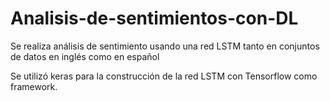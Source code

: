 # Analisis-de-sentimientos-con-DL
Se realiza análisis de sentimiento usando una red LSTM  tanto en conjuntos de datos en inglés como en español

Se utilizó keras para la construcción de la red LSTM con Tensorflow como framework.
